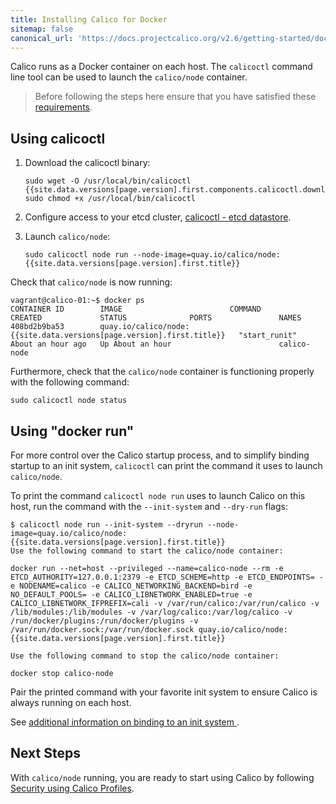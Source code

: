 ```yaml
---
title: Installing Calico for Docker
sitemap: false 
canonical_url: 'https://docs.projectcalico.org/v2.6/getting-started/docker/installation/manual'
---
```


Calico runs as a Docker container on each host. The `calicoctl` command line tool can be used to launch the `calico/node` container.

> Before following the steps here ensure that you have satisfied these
[requirements]({{site.baseurl}}/{{page.version}}/getting-started/docker/installation/requirements).

## Using calicoctl

1. Download the calicoctl binary:

   ```
   sudo wget -O /usr/local/bin/calicoctl {{site.data.versions[page.version].first.components.calicoctl.download_url}}
   sudo chmod +x /usr/local/bin/calicoctl
   ```

2. Configure access to your etcd cluster, [calicoctl - etcd datastore]({{site.baseurl}}/{{page.version}}/reference/calicoctl/setup/etcdv2).
3. Launch `calico/node`:

   ```
   sudo calicoctl node run --node-image=quay.io/calico/node:{{site.data.versions[page.version].first.title}}
   ```

Check that `calico/node` is now running:

```
vagrant@calico-01:~$ docker ps
CONTAINER ID        IMAGE                        COMMAND             CREATED             STATUS              PORTS               NAMES
408bd2b9ba53        quay.io/calico/node:{{site.data.versions[page.version].first.title}}   "start_runit"       About an hour ago   Up About an hour                        calico-node
```

Furthermore, check that the `calico/node` container is functioning properly
with the following command:

```
sudo calicoctl node status
```

## Using "docker run"

For more control over the Calico startup process, and to simplify binding
startup to an init system, `calicoctl` can print the command it uses
to launch `calico/node`.

To print the command `calicoctl node run` uses to launch Calico on this host,
run the command with the `--init-system` and `--dry-run` flags:

```
$ calicoctl node run --init-system --dryrun --node-image=quay.io/calico/node:{{site.data.versions[page.version].first.title}}
Use the following command to start the calico/node container:

docker run --net=host --privileged --name=calico-node --rm -e ETCD_AUTHORITY=127.0.0.1:2379 -e ETCD_SCHEME=http -e ETCD_ENDPOINTS= -e NODENAME=calico -e CALICO_NETWORKING_BACKEND=bird -e NO_DEFAULT_POOLS= -e CALICO_LIBNETWORK_ENABLED=true -e CALICO_LIBNETWORK_IFPREFIX=cali -v /var/run/calico:/var/run/calico -v /lib/modules:/lib/modules -v /var/log/calico:/var/log/calico -v /run/docker/plugins:/run/docker/plugins -v /var/run/docker.sock:/var/run/docker.sock quay.io/calico/node:{{site.data.versions[page.version].first.title}}

Use the following command to stop the calico/node container:

docker stop calico-node

```

Pair the printed command with your favorite init system to ensure Calico is
always running on each host.

See [additional information on binding to an init system
]({{site.baseurl}}/{{page.version}}/usage/configuration/as-service).

## Next Steps

With `calico/node` running, you are ready to start using Calico by following
[Security using Calico Profiles]({{site.baseurl}}/{{page.version}}/getting-started/docker/tutorials/security-using-calico-profiles).
